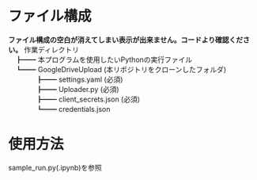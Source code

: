 # ファイル構成
<b>ファイル構成の空白が消えてしまい表示が出来ません。コードより確認ください。</b>
作業ディレクトリ  
　┣━━ 本プログラムを使用したいPythonの実行ファイル  
　┗━━ GoogleDriveUpload (本リポジトリをクローンしたフォルダ)  
 　　　　┣━━ settings.yaml (必須)  
 　　　　┣━━ Uploader.py (必須)  
 　　　　┣━━ client_secrets.json (必須)  
 　　　　┗━━ credentials.json  
  
# 使用方法
sample_run.py(.ipynb)を参照
